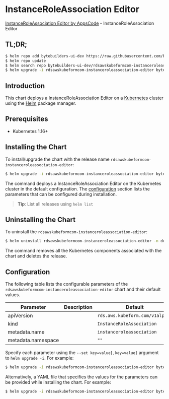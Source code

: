 # InstanceRoleAssociation Editor

[InstanceRoleAssociation Editor by AppsCode](https://byte.builders) - InstanceRoleAssociation Editor

## TL;DR;

```bash
$ helm repo add bytebuilders-ui-dev https://raw.githubusercontent.com/bytebuilders/ui-wizards/
$ helm repo update
$ helm search repo bytebuilders-ui-dev/rdsawskubeformcom-instanceroleassociation-editor --version=v0.4.17
$ helm upgrade -i rdsawskubeformcom-instanceroleassociation-editor bytebuilders-ui-dev/rdsawskubeformcom-instanceroleassociation-editor -n default --create-namespace --version=v0.4.17
```

## Introduction

This chart deploys a InstanceRoleAssociation Editor on a [Kubernetes](http://kubernetes.io) cluster using the [Helm](https://helm.sh) package manager.

## Prerequisites

- Kubernetes 1.16+

## Installing the Chart

To install/upgrade the chart with the release name `rdsawskubeformcom-instanceroleassociation-editor`:

```bash
$ helm upgrade -i rdsawskubeformcom-instanceroleassociation-editor bytebuilders-ui-dev/rdsawskubeformcom-instanceroleassociation-editor -n default --create-namespace --version=v0.4.17
```

The command deploys a InstanceRoleAssociation Editor on the Kubernetes cluster in the default configuration. The [configuration](#configuration) section lists the parameters that can be configured during installation.

> **Tip**: List all releases using `helm list`

## Uninstalling the Chart

To uninstall the `rdsawskubeformcom-instanceroleassociation-editor`:

```bash
$ helm uninstall rdsawskubeformcom-instanceroleassociation-editor -n default
```

The command removes all the Kubernetes components associated with the chart and deletes the release.

## Configuration

The following table lists the configurable parameters of the `rdsawskubeformcom-instanceroleassociation-editor` chart and their default values.

|     Parameter      | Description |                  Default                   |
|--------------------|-------------|--------------------------------------------|
| apiVersion         |             | <code>rds.aws.kubeform.com/v1alpha1</code> |
| kind               |             | <code>InstanceRoleAssociation</code>       |
| metadata.name      |             | <code>instanceroleassociation</code>       |
| metadata.namespace |             | <code>""</code>                            |


Specify each parameter using the `--set key=value[,key=value]` argument to `helm upgrade -i`. For example:

```bash
$ helm upgrade -i rdsawskubeformcom-instanceroleassociation-editor bytebuilders-ui-dev/rdsawskubeformcom-instanceroleassociation-editor -n default --create-namespace --version=v0.4.17 --set apiVersion=rds.aws.kubeform.com/v1alpha1
```

Alternatively, a YAML file that specifies the values for the parameters can be provided while
installing the chart. For example:

```bash
$ helm upgrade -i rdsawskubeformcom-instanceroleassociation-editor bytebuilders-ui-dev/rdsawskubeformcom-instanceroleassociation-editor -n default --create-namespace --version=v0.4.17 --values values.yaml
```
